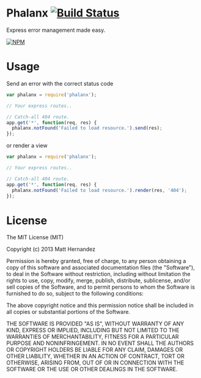 Phalanx [![Build Status](https://travis-ci.org/fiveisprime/phalanx.svg?branch=master)](https://travis-ci.org/fiveisprime/phalanx)
=======

Express error management made easy.

[![NPM](https://nodei.co/npm/phalanx.png)](https://nodei.co/npm/phalanx/)

# Usage

Send an error with the correct status code

```js
var phalanx = require('phalanx');

// Your express routes..

// Catch-all 404 route.
app.get('*', function(req, res) {
  phalanx.notFound('Failed to load resource.').send(res);
});
```

or render a view

```js
var phalanx = require('phalanx');

// Your express routes..

// Catch-all 404 route.
app.get('*', function(req, res) {
  phalanx.notFound('Failed to load resource.').render(res, '404');
});
```

# License
The MIT License (MIT)

Copyright (c) 2013 Matt Hernandez

Permission is hereby granted, free of charge, to any person obtaining a copy of
this software and associated documentation files (the "Software"), to deal in
the Software without restriction, including without limitation the rights to
use, copy, modify, merge, publish, distribute, sublicense, and/or sell copies of
the Software, and to permit persons to whom the Software is furnished to do so,
subject to the following conditions:

The above copyright notice and this permission notice shall be included in all
copies or substantial portions of the Software.

THE SOFTWARE IS PROVIDED "AS IS", WITHOUT WARRANTY OF ANY KIND, EXPRESS OR
IMPLIED, INCLUDING BUT NOT LIMITED TO THE WARRANTIES OF MERCHANTABILITY, FITNESS
FOR A PARTICULAR PURPOSE AND NONINFRINGEMENT. IN NO EVENT SHALL THE AUTHORS OR
COPYRIGHT HOLDERS BE LIABLE FOR ANY CLAIM, DAMAGES OR OTHER LIABILITY, WHETHER
IN AN ACTION OF CONTRACT, TORT OR OTHERWISE, ARISING FROM, OUT OF OR IN
CONNECTION WITH THE SOFTWARE OR THE USE OR OTHER DEALINGS IN THE SOFTWARE.
